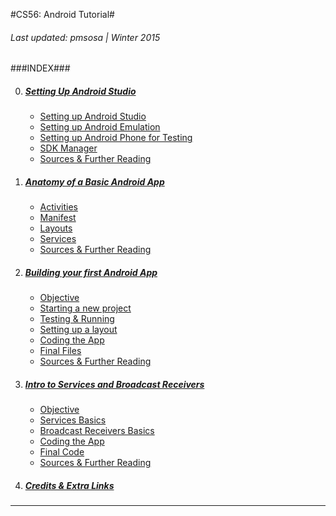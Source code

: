 #CS56: Android Tutorial#
<h6>Last updated: pmsosa | Winter 2015</h6>
###INDEX###

0. [<h5>Setting Up Android Studio</h5>](0_Installing_Software\0_Installing_Software.md)
	- [Setting up Android Studio](0_Installing_Software\0_Installing_Software.md#0_androidStudio)
	- [Setting up Android Emulation](0_Installing_Software\0_Installing_Software.md#0_emulator)
	- [Setting up Android Phone for Testing](0_Installing_Software\0_Installing_Software.md#0_phone)
	- [SDK Manager](0_Installing_Software\0_Installing_Software.md#0_sdkManager)
	- [Sources & Further Reading](0_Installing_Software\0_Installing_Software.md#0_sources)

1. [<h5>Anatomy of a Basic Android App</h5>](1_Basic_Anatomy_of_an_Activity\1_Basic_Anatomy_of_an_Activity.md)
	- [Activities](1_Basic_Anatomy_of_an_Activity\1_Basic_Anatomy_of_an_Activity.md#1_activities)
	- [Manifest](1_Basic_Anatomy_of_an_Activity\1_Basic_Anatomy_of_an_Activity.md#1_manifest)
	- [Layouts](1_Basic_Anatomy_of_an_Activity\1_Basic_Anatomy_of_an_Activity.md#1_layouts)
	- [Services](1_Basic_Anatomy_of_an_Activity\1_Basic_Anatomy_of_an_Activity.md#1_services)
	- [Sources & Further Reading](1_Basic_Anatomy_of_an_Activity\1_Basic_Anatomy_of_an_Activity.md#1_sources)

2. [<h5>Building your first Android App</h5>](2_Building_your_first_Android_App\2_Building_your_first_Android_App.md)
	- [Objective](2_Building_your_first_Android_App\2_Building_your_first_Android_App.md#2_objective)
	- [Starting a new project](2_Building_your_first_Android_App\2_Building_your_first_Android_App.md#2_starting)
	- [Testing & Running](2_Building_your_first_Android_App\2_Building_your_first_Android_App.md#2_testing)
	- [Setting up a layout](2_Building_your_first_Android_App\2_Building_your_first_Android_App.md#2_layout)
	- [Coding the App](2_Building_your_first_Android_App\2_Building_your_first_Android_App.md#2_programming)
	- [Final Files](2_Building_your_first_Android_App\2_Building_your_first_Android_App.md#2_files)
	- [Sources & Further Reading](2_Building_your_first_Android_App\2_Building_your_first_Android_App.md#2_sources)

3. [<h5>Intro to Services and Broadcast Receivers</h5>](3_Intro_to_Services\3_Intro_to_Services.md)
	- [Objective](3_Intro_to_Services\3_Intro_to_Services.md#3_objective)
	- [Services Basics](3_Intro_to_Services\3_Intro_to_Services.md#3_basics)
	- [Broadcast Receivers Basics](3_Intro_to_Services\3_Intro_to_Services.md#3_broadcast)
	- [Coding the App](3_Intro_to_Services\3_Intro_to_Services.md#3_coding)
	- [Final Code](3_Intro_to_Services\3_Intro_to_Services.md#3_files)
	- [Sources & Further Reading](3_Intro_to_Services\3_Intro_to_Services.md#3_sources)

7. [<h5>Credits & Extra Links</h5>](7_links\7_links.md)

<!--5. [<h5>Extra: Coding Games</h5>](todo)-->

<!--6. [<h5>Extra: Maps and Location</h5>](todo)-->






-------------------------


<!--pmsosa CS56 Winter 2015-->